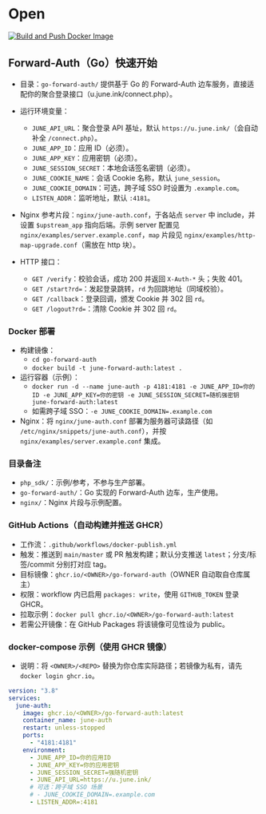 # Open

[![Build and Push Docker Image](https://github.com/<OWNER>/<REPO>/actions/workflows/docker-publish.yml/badge.svg?branch=main)](https://github.com/<OWNER>/<REPO>/actions/workflows/docker-publish.yml)

## Forward-Auth（Go）快速开始

- 目录：`go-forward-auth/` 提供基于 Go 的 Forward-Auth 边车服务，直接适配你的聚合登录接口（u.june.ink/connect.php）。
- 运行环境变量：
  - `JUNE_API_URL`：聚合登录 API 基址，默认 `https://u.june.ink/`（会自动补全 `/connect.php`）。
  - `JUNE_APP_ID`：应用 ID（必须）。
  - `JUNE_APP_KEY`：应用密钥（必须）。
  - `JUNE_SESSION_SECRET`：本地会话签名密钥（必须）。
  - `JUNE_COOKIE_NAME`：会话 Cookie 名称，默认 `june_session`。
  - `JUNE_COOKIE_DOMAIN`：可选，跨子域 SSO 时设置为 `.example.com`。
  - `LISTEN_ADDR`：监听地址，默认 `:4181`。

- Nginx 参考片段：`nginx/june-auth.conf`，于各站点 `server` 中 include，并设置 `$upstream_app` 指向后端。示例 server 配置见 `nginx/examples/server.example.conf`，`map` 片段见 `nginx/examples/http-map-upgrade.conf`（需放在 http 块）。

- HTTP 接口：
  - `GET /verify`：校验会话，成功 200 并返回 `X-Auth-*` 头；失败 401。
  - `GET /start?rd=`：发起登录跳转，`rd` 为回跳地址（同域校验）。
  - `GET /callback`：登录回调，颁发 Cookie 并 302 回 `rd`。
  - `GET /logout?rd=`：清除 Cookie 并 302 回 `rd`。

### Docker 部署

- 构建镜像：
  - `cd go-forward-auth`
  - `docker build -t june-forward-auth:latest .`
- 运行容器（示例）：
  - `docker run -d --name june-auth -p 4181:4181 -e JUNE_APP_ID=你的ID -e JUNE_APP_KEY=你的密钥 -e JUNE_SESSION_SECRET=随机强密钥 june-forward-auth:latest`
  - 如需跨子域 SSO：`-e JUNE_COOKIE_DOMAIN=.example.com`
- Nginx：将 `nginx/june-auth.conf` 部署为服务器可读路径（如 `/etc/nginx/snippets/june-auth.conf`），并按 `nginx/examples/server.example.conf` 集成。

### 目录备注
- `php_sdk/`：示例/参考，不参与生产部署。
- `go-forward-auth/`：Go 实现的 Forward-Auth 边车，生产使用。
- `nginx/`：Nginx 片段与示例配置。

### GitHub Actions（自动构建并推送 GHCR）
- 工作流：`.github/workflows/docker-publish.yml`
- 触发：推送到 `main/master` 或 PR 触发构建；默认分支推送 `latest`；分支/标签/commit 分别打对应 tag。
- 目标镜像：`ghcr.io/<OWNER>/go-forward-auth`（OWNER 自动取自仓库属主）
- 权限：workflow 内已启用 `packages: write`，使用 `GITHUB_TOKEN` 登录 GHCR。
- 拉取示例：`docker pull ghcr.io/<OWNER>/go-forward-auth:latest`
- 若需公开镜像：在 GitHub Packages 将该镜像可见性设为 public。

### docker-compose 示例（使用 GHCR 镜像）
- 说明：将 `<OWNER>/<REPO>` 替换为你仓库实际路径；若镜像为私有，请先 `docker login ghcr.io`。

```yaml
version: "3.8"
services:
  june-auth:
    image: ghcr.io/<OWNER>/go-forward-auth:latest
    container_name: june-auth
    restart: unless-stopped
    ports:
      - "4181:4181"
    environment:
      - JUNE_APP_ID=你的应用ID
      - JUNE_APP_KEY=你的应用密钥
      - JUNE_SESSION_SECRET=强随机密钥
      - JUNE_API_URL=https://u.june.ink/
      # 可选：跨子域 SSO 场景
      # - JUNE_COOKIE_DOMAIN=.example.com
      - LISTEN_ADDR=:4181
```
